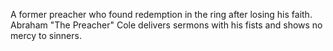 A former preacher who found redemption in the ring after losing his faith. Abraham "The Preacher" Cole delivers sermons with his fists and shows no mercy to sinners.